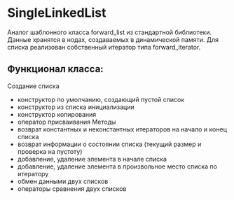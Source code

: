 # SingleLinkedList
Аналог шаблонного класса forward_list из стандартной библиотеки.
Данные хранятся в нодах, создаваемых в динамической памяти. Для списка реализован собственный итератор типа forward_iterator.

## Функционал класса:
Создание списка
- конструктор по умолчанию, создающий пустой список
- конструктор из списка инициализации
- конструктор копирования
- оператор присваивания
Методы
- возврат константных и неконстантных итераторов на начало и конец списка
- возврат информации о состоянии списка (текущий размер и проверка на пустоту)
- добавление, удаление элемента в начале списка
- добавление, удаление элемента в произвольное место списка по итератору
- обмен данными двух списков
- операторы сравнения двух списков
